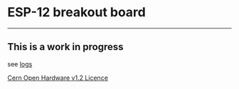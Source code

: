 # ESP-12 breakout board

---
## This is a work in progress
see [logs](https://hackaday.io/project/13018-esp-12e-breakout-board)

[Cern Open Hardware v1.2 Licence](http://www.ohwr.org/attachments/2388/cern_ohl_v_1_2.txt)
